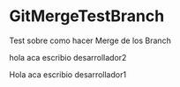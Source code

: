 # GitMergeTestBranch
Test sobre como hacer Merge de los Branch

hola aca escribio desarrollador2

Hola aca escribio desarrollador1